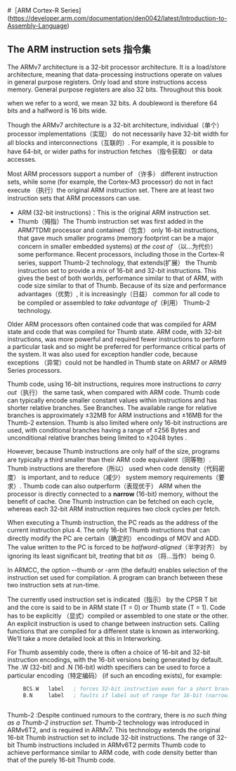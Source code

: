 #［ARM Cortex-R Series](https://developer.arm.com/documentation/den0042/latest/Introduction-to-Assembly-Language)

## The ARM instruction sets 指令集
 The ARMv7 architecture is a 32-bit processor architecture. It is a load/store architecture, meaning that data-processing instructions operate on values in general purpose registers. Only load and store instructions access memory. General purpose registers are also 32 bits. Throughout this book
 
 when we refer to a word, we mean 32 bits. 
 A doubleword is therefore 64 bits and a halfword is 16 bits wide.
 
 Though the ARMv7 architecture is a 32-bit architecture, individual（单个） processor implementations（实现） do not necessarily have 32-bit width for all blocks and interconnections（互联的）. For example, it is possible to have 64-bit, or wider paths for instruction fetches （指令获取） or data accesses.
 
 
 Most ARM processors support a number of （许多） different instruction sets, while some (for example, the Cortex-M3 processor) do not in fact execute （执行）the original ARM instruction set. There are at least two instruction sets that ARM processors can use.
 
 - ARM (32-bit instructions)：This is the original ARM instruction set.
 - Thumb（拇指）The Thumb instruction set was first added in the ARM7TDMI processor and contained（包含） only 16-bit instructions, that gave much smaller programs (memory footprint can be a major concern in smaller embedded systems) *at the cost of* （以...为代价）some performance. 
 Recent processors, including those in the Cortex-R series, support Thumb-2 technology, 
 that extends(扩展） the Thumb instruction set to provide a mix of 16-bit and 32-bit instructions. This gives the best of both worlds, performance similar to that of ARM, with code size similar to that of Thumb. Because of its size and performance advantages（优势）, it is increasingly（日益） common for all code to be compiled or assembled to *take advantage of*（利用） Thumb-2 technology.
 
 Older ARM processors often contained code that was compiled for ARM state and code that was compiled for Thumb state. ARM code, with 32-bit instructions, was more powerful and required fewer instructions to perform a particular task and so might be preferred for performance critical parts of the system. It was also used for exception handler code, because exceptions （异常）could not be handled in Thumb state on ARM7 or ARM9 Series processors.
 
 Thumb code, using 16-bit instructions, requires more instructions *to carry out*（执行） the same task, when compared with ARM code. Thumb code can typically encode smaller constant values within instructions and has shorter relative branches. See Branches. The available range for relative branches is approximately ±32MB for ARM instructions and ±16MB for the Thumb-2 extension. Thumb is also limited where only 16-bit instructions are used, with conditional branches having a range of ±256 Bytes and unconditional relative branches being limited to ±2048 bytes .
 
 However, because Thumb instructions are only half of the size, programs are typically a third smaller than their ARM code equivalent（同等物）. Thumb instructions are therefore（所以） used when code density（代码密度） is important, and to reduce（减少） system memory requirements（要求）. Thumb code can also outperform（表现优于） ARM when the processor is directly connected to a **narrow** (16-bit) memory, without the benefit of cache. One Thumb instruction can be fetched on each cycle, whereas each 32-bit ARM instruction requires two clock cycles per fetch.
 
 When executing a Thumb instruction, the PC reads as the address of the current instruction plus 4. The only 16-bit Thumb instructions that can directly modify the PC are certain（确定的） encodings of MOV and ADD. The value written to the PC is forced to be *halfword-aligned*（半字对齐） by ignoring its least significant bit, *treating* that bit *as* （将...当作） being 0.
 
 In ARMCC, the option --thumb or -arm (the default) enables selection of the instruction set used for compilation. A program can branch between these two instruction sets at run-time.
 
 The currently used instruction set is indicated（指示） by the CPSR T bit and the core is said to be in ARM state (T = 0) or Thumb state (T = 1). Code has to be explicitly （显式）compiled or assembled to one state or the other. An explicit instruction is used to change between instruction sets. Calling functions that are compiled for a different state is known as interworking. We’ll take a more detailed look at this in Interworking.
 
 For Thumb assembly code, there is often a choice of 16-bit and 32-bit instruction encodings, with the 16-bit versions being generated by default. The .W (32-bit) and .N (16-bit) width specifiers can be used to force a particular encoding（特定编码） (if such an encoding exists), for example:
 
```asm
     BCS.W   label   ; forces 32-bit instruction even for a short branch
     B.N     label   ; faults if label out of range for 16-bit (narrow)instruction
     
```

 Thumb-2 :Despite continued rumours to the contrary, there is *no such thing as a Thumb-2 instruction set*. Thumb-2 technology was introduced in ARMv6T2, and is required in ARMv7. This technology extends the original 16-bit Thumb instruction set to include 32-bit instructions. The range of 32-bit Thumb instructions included in ARMv6T2 permits Thumb code to achieve performance similar to ARM code, with code density better than that of the purely 16-bit Thumb code.

  